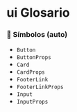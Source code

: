 # ui Glosario

<!-- AUTOGEN_SYMBOLS:START -->

### 🔎 Símbolos (auto)

- `Button`
- `ButtonProps`
- `Card`
- `CardProps`
- `FooterLink`
- `FooterLinkProps`
- `Input`
- `InputProps`

<!-- AUTOGEN_SYMBOLS:END -->

